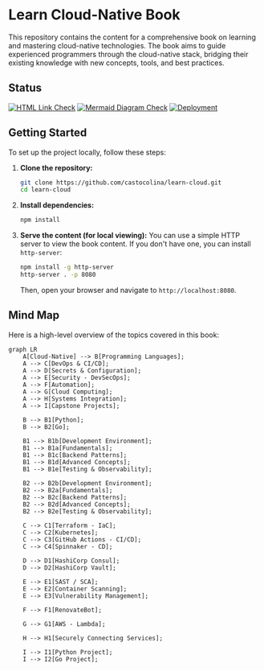 # Learn Cloud-Native Book

This repository contains the content for a comprehensive book on learning and mastering cloud-native technologies. The book aims to guide experienced programmers through the cloud-native stack, bridging their existing knowledge with new concepts, tools, and best practices.

## Status

[![HTML Link Check](https://img.shields.io/github/actions/workflow/status/castocolina/learn-cloud/validation.yml?branch=master&label=HTML%20Link%20Check)](https://github.com/castocolina/learn-cloud/actions/workflows/validation.yml)
[![Mermaid Diagram Check](https://img.shields.io/github/actions/workflow/status/castocolina/learn-cloud/validation.yml?branch=master&label=Mermaid%20Diagram%20Check)](https://github.com/castocolina/learn-cloud/actions/workflows/validation.yml)
[![Deployment](https://img.shields.io/github/actions/workflow/status/castocolina/learn-cloud/deploy.yml?branch=master&label=Deployment)](https://github.com/castocolina/learn-cloud/actions/workflows/deploy.yml)

## Getting Started

To set up the project locally, follow these steps:

1.  **Clone the repository:**
    ```bash
    git clone https://github.com/castocolina/learn-cloud.git
    cd learn-cloud
    ```

2.  **Install dependencies:**
    ```bash
    npm install
    ```

3.  **Serve the content (for local viewing):**
    You can use a simple HTTP server to view the book content. If you don't have one, you can install `http-server`:
    ```bash
    npm install -g http-server
    http-server . -p 8080
    ```
    Then, open your browser and navigate to `http://localhost:8080`.

## Mind Map

Here is a high-level overview of the topics covered in this book:

```mermaid
graph LR
    A[Cloud-Native] --> B[Programming Languages];
    A --> C[DevOps & CI/CD];
    A --> D[Secrets & Configuration];
    A --> E[Security - DevSecOps];
    A --> F[Automation];
    A --> G[Cloud Computing];
    A --> H[Systems Integration];
    A --> I[Capstone Projects];

    B --> B1[Python];
    B --> B2[Go];

    B1 --> B1b[Development Environment];
    B1 --> B1a[Fundamentals];
    B1 --> B1c[Backend Patterns];
    B1 --> B1d[Advanced Concepts];
    B1 --> B1e[Testing & Observability];

    B2 --> B2b[Development Environment];
    B2 --> B2a[Fundamentals];
    B2 --> B2c[Backend Patterns];
    B2 --> B2d[Advanced Concepts];
    B2 --> B2e[Testing & Observability];

    C --> C1[Terraform - IaC];
    C --> C2[Kubernetes];
    C --> C3[GitHub Actions - CI/CD];
    C --> C4[Spinnaker - CD];

    D --> D1[HashiCorp Consul];
    D --> D2[HashiCorp Vault];

    E --> E1[SAST / SCA];
    E --> E2[Container Scanning];
    E --> E3[Vulnerability Management];

    F --> F1[RenovateBot];

    G --> G1[AWS - Lambda];

    H --> H1[Securely Connecting Services];

    I --> I1[Python Project];
    I --> I2[Go Project];
```